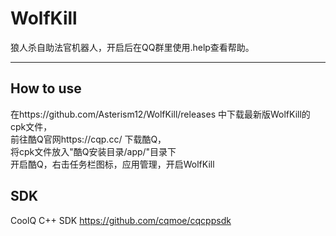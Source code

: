# WolfKill
狼人杀自助法官机器人，开启后在QQ群里使用.help查看帮助。

---

## How to use
在https://github.com/Asterism12/WolfKill/releases 中下载最新版WolfKill的cpk文件，  
前往酷Q官网https://cqp.cc/ 下载酷Q，  
将cpk文件放入"酷Q安装目录/app/"目录下  
开启酷Q，右击任务栏图标，应用管理，开启WolfKill

## SDK
CoolQ C++ SDK https://github.com/cqmoe/cqcppsdk
